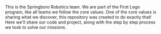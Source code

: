 This is the Springboro Robotics team. We are part of the First Lego program, like all 
teams we follow the core values. One of the core values is sharing
what we discover, this repository was created to do exactly that! Here we'll share our
code and project, along with the step by step process we took to solve our missions.
